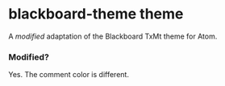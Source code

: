 # blackboard-theme theme

A *modified* adaptation of the Blackboard TxMt theme for Atom.

### Modified?

Yes. The comment color is different.

